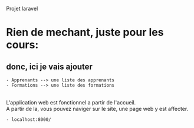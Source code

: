 Projet laravel


# Rien de mechant, juste pour les cours:

  ## donc, ici je vais ajouter 

    - Apprenants --> une liste des apprenants
    - Formations --> une liste des formations

<br>
L'application web est fonctionnel a partir de l'accueil.<br>
A partir de la, vous pouvez naviger sur le site, une page web y est affecter.
    
    - localhost:8000/

